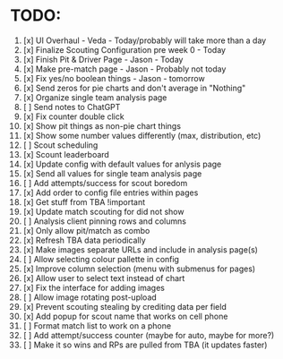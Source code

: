 # TODO:
1. [x] UI Overhaul - Veda - Today/probably will take more than a day
2. [x] Finalize Scouting Configuration pre week 0 - Today
3. [x] Finish Pit & Driver Page - Jason - Today
4. [x] Make pre-match page - Jason - Probably not today
5. [x] Fix yes/no boolean things - Jason - tomorrow
6. [x] Send zeros for pie charts and don't average in "Nothing"
7. [x] Organize single team analysis page
8. [ ] Send notes to ChatGPT
9. [x] Fix counter double click
10. [x] Show pit things as non-pie chart things
11. [x] Show some number values differently (max, distribution, etc)
12. [ ] Scout scheduling
13. [x] Scount leaderboard
14. [x] Update config with default values for anlysis page
15. [x] Send all values for single team analysis page
16. [ ] Add attempts/success for scout boredom
17. [x] Add order to config file entries within pages
18. [x] Get stuff from TBA !important
19. [x] Update match scouting for did not show
20. [ ] Analysis client pinning rows and columns
21. [x] Only allow pit/match as combo
22. [x] Refresh TBA data periodically
23. [x] Make images separate URLs and include in analysis page(s)
24. [ ] Allow selecting colour pallette in config
25. [x] Improve column selection (menu with submenus for pages)
26. [x] Allow user to select text instead of chart
27. [x] Fix the interface for adding images
28. [ ] Allow image rotating post-upload
29. [x] Prevent scouting stealing by crediting data per field
30. [x] Add popup for scout name that works on cell phone
31. [ ] Format match list to work on a phone
32. [ ] Add attempt/success counter (maybe for auto, maybe for more?)
33. [ ] Make it so wins and RPs are pulled from TBA (it updates faster)
